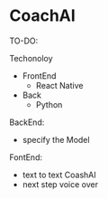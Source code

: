 # CoachAI

TO-DO:

Techonoloy 
  * FrontEnd  
    * React Native
  * Back
    * Python 

BackEnd:
  * specify the Model

FontEnd:
  * text to text CoashAI
  * next step voice over
